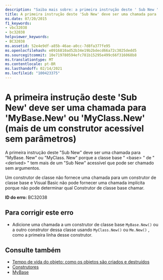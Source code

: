 ```yaml
---
description: "Saiba mais sobre: a primeira instrução deste ' Sub New ' deve ser uma chamada para ' MyBase. New ' ou ' MyClass. New ' (mais de um construtor acessível sem parâmetros)"
title: A primeira instrução deste 'Sub New' deve ser uma chamada para 'MyBase.New' ou 'MyClass.New' (mais de um construtor acessível sem parâmetros)
ms.date: 07/20/2015
f1_keywords:
- vbc32038
- bc32038
helpviewer_keywords:
- BC32038
ms.assetid: 52e4e9df-a85b-46ae-a0cc-7d8fa377fe95
ms.openlocfilehash: e0916810ad52b34e19b2bdecd66a72c3025dedd5
ms.sourcegitcommit: 10e719780594efc781b15295e499c66f316068b8
ms.translationtype: MT
ms.contentlocale: pt-BR
ms.lasthandoff: 02/14/2021
ms.locfileid: "100423375"
---
```

# <a name="first-statement-of-this-sub-new-must-be-a-call-to-mybasenew-or-myclassnew-more-than-one-accessible-constructor-without-parameters"></a>A primeira instrução deste 'Sub New' deve ser uma chamada para 'MyBase.New' ou 'MyClass.New' (mais de um construtor acessível sem parâmetros)

A primeira instrução deste "Sub New" deve ser uma chamada para "MyBase. New" ou "MyClass. New" porque a classe base " \<base> " de " \<derived> " tem mais de um "Sub New" acessível que pode ser chamado sem argumentos.  
  
 Um construtor de classe não fornece uma chamada para um construtor de classe base e Visual Basic não pode fornecer uma chamada implícita porque não pode determinar qual Construtor de classe base chamar.  
  
 **ID do erro:** BC32038  
  
## <a name="to-correct-this-error"></a>Para corrigir este erro  
  
- Adicione uma chamada a um construtor de classe base `MyBase.New()` ou a outro construtor dessa classe usando `MyClass.New()` ou `Me.New()` , como a primeira linha desse construtor.  
  
## <a name="see-also"></a>Consulte também

- [Tempo de vida do objeto: como os objetos são criados e destruídos](../programming-guide/language-features/objects-and-classes/object-lifetime-how-objects-are-created-and-destroyed.md)
- [Construtores](../programming-guide/concepts/object-oriented-programming.md#constructors)
- [MyBase](../programming-guide/program-structure/me-my-mybase-and-myclass.md#mybase)
